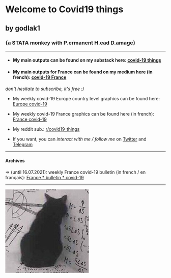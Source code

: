 
# Welcome to Covid19 things 
## by godlak1
### {a STATA monkey with P.ermanent H.ead D.amage}

***

+ #### My main outputs can be found on my substack here: [covid-19 things](https://godlak.substack.com/)

+ #### My main outputs for France can be found on my medium here (in french): [covid-19 France](https://godlak.medium.com/)

_don't hesitate to subscribe, it's free :)_

+ My weekly covid-19 Europe country level graphics can be found here: [Europe covid-19](https://godlak1.github.io/covid19/c19europe.html)

+ My weekly covid-19 France graphics can be found here (in french): [France covid-19](https://godlak1.github.io/covid19/france_c19.html)

+ My reddit sub.: [r/covid19_things](https://www.reddit.com/r/Covid19_things/)

+ If you want, you can _interact with me / follow me_ on [Twitter](https://twitter.com/godlak_1) and [Telegram](https://t.me/godlak_1)

***

#### Archives

=> (until 16.07.2021): weekly France covid-19 bulletin (in french / en français): [France * bulletin * covid-19](https://godlak1.github.io/covid19/FRAc19bul.html)

***

![Image](https://raw.githubusercontent.com/chrisgodlak/covid19/main/images/statacat.png)
